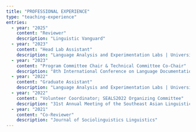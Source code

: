 ```yaml
---
title: "PROFESSIONAL EXPERIENCE"
type: "teaching-experience"
entries:
  - year: "2025"
    content: "Reviewer"
    description: "Linguistic Vanguard"
  - year: "2023"
    content: "Head Lab Assistant"
    description: "Language Analysis and Experimentation Labs | University of Hawai’i at Mānoa"
  - year: "2023"
    content: "Program Committee Chair & Technical Committee Co-Chair"
    description: "8th International Conference on Language Documentation & Conservation | University of Hawai’i at Mānoa"
  - year: "2022"
    content: "Graduate Assistant"
    description: "Language Analysis and Experimentation Labs | University of Hawai’i at Mānoa"
  - year: "2022"
    content: "Volunteer Coordinator; SEALS2022 Organizing Committee"
    description: "31st Annual Meeting of the Southeast Asian Linguistics Society, University of Hawai’i at Mānoa"
  - year: "2021"
    content: "Co-Reviewer"
    description: "Journal of Sociolinguistics Linguistics"
---
```


